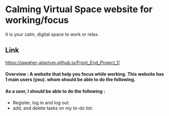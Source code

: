 
# Calming Virtual Space website for working/focus
It is your calm, digital space to work or relax.

## Link
https://jawaher-alqotym.github.io/Front_End_Project_1/

#### Overview : A website that help you focus while working. This website has 1 main users (you). whom should be able to do the following. 

#### As a user, I should be able to do the following :
- Register, log in and log out. 
- add,  and delete tasks on my to-do list.
